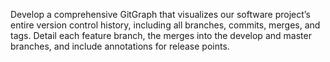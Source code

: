 Develop a comprehensive GitGraph that visualizes our software project’s entire version control history, including all branches, commits, merges, and tags. Detail each feature branch, the merges into the develop and master branches, and include annotations for release points.
